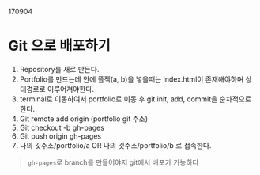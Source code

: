 170904


# Git 으로 배포하기

1. Repository를 새로 만든다.
2. Portfolio를 만드는데 안에 플젝(a, b)을 넣을때는 index.html이 존재해야하며 상대경로로 이루어져야한다.
3. terminal로 이동하여서 portfolio로 이동 후 git init,   add,  commit을 순차적으로 한다. 
4. Git remote add origin (portfolio git 주소)
5. Git checkout -b gh-pages
6. Git push origin gh-pages
7. 나의 깃주소/portfolio/a  OR 나의 깃주소/portfolio/b 로 접속한다.

> `gh-pages`로 branch를 만들어야지 git에서 배포가 가능하다
